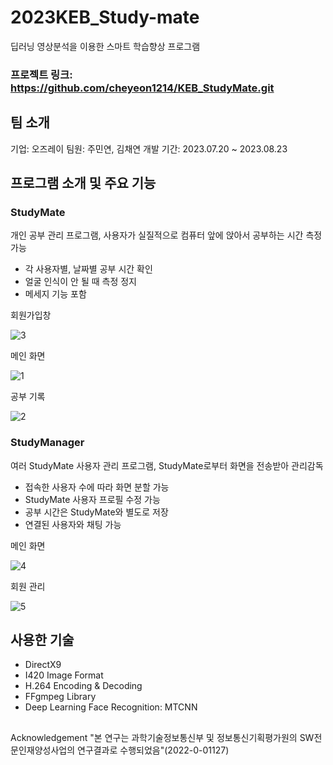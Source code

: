 # 2023KEB_Study-mate
딥러닝 영상분석을 이용한 스마트 학습향상 프로그램

### 프로젝트 링크: https://github.com/cheyeon1214/KEB_StudyMate.git

## 팀 소개
기업: 오즈레이
팀원: 주민연, 김채연
개발 기간: 2023.07.20 ~ 2023.08.23

## 프로그램 소개 및 주요 기능
### StudyMate
개인 공부 관리 프로그램, 사용자가 실질적으로 컴퓨터 앞에 앉아서 공부하는 시간 측정 가능
- 각 사용자별, 날짜별 공부 시간 확인
- 얼굴 인식이 안 될 때 측정 정지
- 메세지 기능 포함
  
회원가입창

![3](https://github.com/K-Software-BootCamp/2023KEB_Study-mate/assets/140567953/fa5f80df-6340-4a8b-bfec-282c7006f55b)

메인 화면

![1](https://github.com/K-Software-BootCamp/2023KEB_Study-mate/assets/140567953/a87a6ba1-7ffa-4a5c-b833-9b18c24bed08)

공부 기록

![2](https://github.com/K-Software-BootCamp/2023KEB_Study-mate/assets/140567953/4d32602e-17c4-4836-8a04-02e571a67391)

### StudyManager
여러 StudyMate 사용자 관리 프로그램, StudyMate로부터 화면을 전송받아 관리감독
- 접속한 사용자 수에 따라 화면 분할 가능
- StudyMate 사용자 프로필 수정 가능
- 공부 시간은 StudyMate와 별도로 저장
- 연결된 사용자와 채팅 가능

메인 화면

![4](https://github.com/K-Software-BootCamp/2023KEB_Study-mate/assets/140567953/059fa346-dee7-40b2-8243-5e5bda031029)

회원 관리

![5](https://github.com/K-Software-BootCamp/2023KEB_Study-mate/assets/140567953/eccb4844-954c-4c93-9c15-d3c4b9fd9f34)


## 사용한 기술
- DirectX9
- I420 Image Format
- H.264 Encoding & Decoding
- FFgmpeg Library
- Deep Learning Face Recognition: MTCNN

## 

  Acknowledgement
   "본 연구는 과학기술정보통신부 및 정보통신기획평가원의 SW전문인재양성사업의 연구결과로 수행되었음"(2022-0-01127) 
  
  
  
